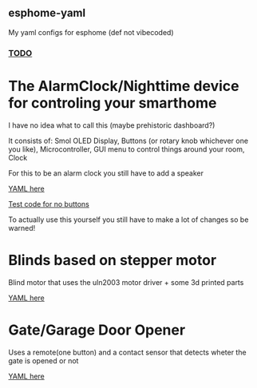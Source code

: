## esphome-yaml

My yaml configs for esphome (def not vibecoded)

### [TODO](to%20do.md)
# The AlarmClock/Nighttime device for controling your smarthome

I have no idea what to call this (maybe prehistoric dashboard?)

It consists of: Smol OLED Display, Buttons (or rotary knob whichever one you like), Microcontroller, GUI menu to control things around your room, Clock 

For this to be an alarm clock you still have to add a speaker

[YAML here](OLED.yaml)

[Test code for no buttons](testcode.yaml)

To actually use this yourself you still have to make a lot of changes so be warned!

# Blinds based on stepper motor

Blind motor that uses the uln2003 motor driver + some 3d printed parts

[YAML here](blinds.yaml)

# Gate/Garage Door Opener 
Uses a remote(one button) and a contact sensor that detects wheter the gate is opened or not

[YAML here](gate.yaml)

#

